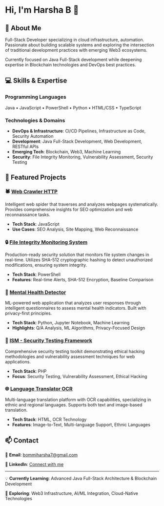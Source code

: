 # Hi, I'm Harsha B 👋

## 🚀 About Me

Full-Stack Developer specializing in cloud infrastructure, automation. Passionate about building scalable systems and exploring the intersection of traditional development practices with emerging Web3 ecosystems.

Currently focused on Java Full-Stack development while deepening expertise in Blockchain technologies and DevOps best practices.

## 💻 Skills & Expertise

### Programming Languages
Java • JavaScript • PowerShell • Python • HTML/CSS • TypeScript

### Technologies & Domains
- **DevOps & Infrastructure**: CI/CD Pipelines, Infrastructure as Code, Security Automation
- **Development**: Java Full-Stack Development, Web Development, RESTful APIs
- **Emerging Tech**: Blockchain, Web3, Machine Learning
- **Security**: File Integrity Monitoring, Vulnerability Assessment, Security Testing

## 🎯 Featured Projects

### 🕷️ [Web Crawler HTTP](https://github.com/HRSH455/Web_Crawler_http)
Intelligent web spider that traverses and analyzes webpages systematically. Provides comprehensive insights for SEO optimization and web reconnaissance tasks.
- **Tech Stack**: JavaScript
- **Use Cases**: SEO Analysis, Site Mapping, Web Reconnaissance

### 🔒 [File Integrity Monitoring System](https://github.com/HRSH455/File-Integrity-Monitoring)
Production-ready security solution that monitors file system changes in real-time. Utilizes SHA-512 cryptographic hashing to detect unauthorized modifications, ensuring system integrity.
- **Tech Stack**: PowerShell
- **Features**: Real-time Alerts, SHA-512 Encryption, Baseline Comparison

### 🧠 [Mental Health Detector](https://github.com/HRSH455/Mental_Health_Dectector)
ML-powered web application that analyzes user responses through intelligent questionnaires to assess mental health indicators. Built with privacy-first principles.
- **Tech Stack**: Python, Jupyter Notebook, Machine Learning
- **Highlights**: Q/A Analysis, ML Algorithms, Privacy-Focused Design

### 🔐 [ISM - Security Testing Framework](https://github.com/HRSH455/ISM)
Comprehensive security testing toolkit demonstrating ethical hacking methodologies and vulnerability assessment techniques for web applications.
- **Tech Stack**: PHP
- **Focus**: Security Testing, Vulnerability Assessment, Ethical Hacking

### 🌐 [Language Translator OCR](https://github.com/HRSH455/Language-Translator-OCR)
Multi-language translation platform with OCR capabilities, specializing in ethnic and regional languages. Supports both text and image-based translation.
- **Tech Stack**: HTML, OCR Technology
- **Features**: Image-to-Text, Multi-language Support, Ethnic Languages

## 📫 Contact

📧 **Email**: [bommiharsha7@gmail.com](mailto:bommiharsha7@gmail.com)

💼 **LinkedIn**: [Connect with me](https://linkedin.com/in/harshavardhan-bommi)

---

💡 **Currently Learning**: Advanced Java Full-Stack Architecture & Blockchain Development

🌱 **Exploring**: Web3 Infrastructure, AI/ML Integration, Cloud-Native Technologies
